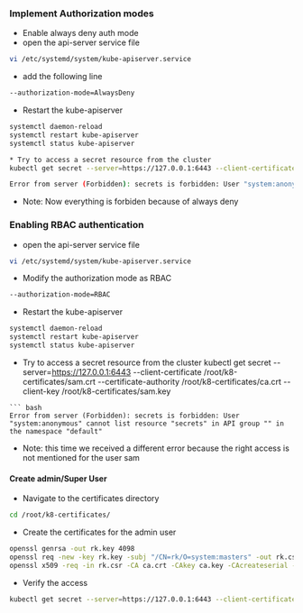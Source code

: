 ### Implement Authorization modes
* Enable always deny auth mode
* open the api-server service file
``` bash
vi /etc/systemd/system/kube-apiserver.service
```
* add the following line
``` bash
--authorization-mode=AlwaysDeny 
```
* Restart the kube-apiserver
``` bash
systemctl daemon-reload
systemctl restart kube-apiserver
systemctl status kube-apiserver
```
``` bash
* Try to access a secret resource from the cluster
kubectl get secret --server=https://127.0.0.1:6443 --client-certificate /root/k8-certificates/sam.crt --certificate-authority /root/k8-certificates/ca.crt --client-key /root/k8-certificates/sam.key
```
``` bash
Error from server (Forbidden): secrets is forbidden: User "system:anonymous" cannot list resource "secrets" in API group "" in the namespace "default": Everything is forbidden.
```
* Note: Now everything is forbiden because of always deny
### Enabling RBAC authentication
* open the api-server service file
``` bash
vi /etc/systemd/system/kube-apiserver.service
```
* Modify the authorization mode as RBAC
``` bash
--authorization-mode=RBAC
```
* Restart the kube-apiserver
``` bash
systemctl daemon-reload
systemctl restart kube-apiserver
systemctl status kube-apiserver
```
* Try to access a secret resource from the cluster
kubectl get secret --server=https://127.0.0.1:6443 --client-certificate /root/k8-certificates/sam.crt --certificate-authority /root/k8-certificates/ca.crt --client-key /root/k8-certificates/sam.key
```
``` bash
Error from server (Forbidden): secrets is forbidden: User "system:anonymous" cannot list resource "secrets" in API group "" in the namespace "default"
```
* Note: this time we received a different error because the right access is not mentioned for the user sam
#### Create admin/Super User
* Navigate to the certificates directory 
``` bash
cd /root/k8-certificates/
```
* Create the certificates for the admin user
``` bash
openssl genrsa -out rk.key 4098
openssl req -new -key rk.key -subj "/CN=rk/O=system:masters" -out rk.csr
openssl x509 -req -in rk.csr -CA ca.crt -CAkey ca.key -CAcreateserial -out rk.crt -extensions v3_req  -days 500
```
* Verify the access
``` bash
kubectl get secret --server=https://127.0.0.1:6443 --client-certificate /root/k8-certificates/rk.crt --certificate-authority /root/k8-certificates/ca.crt --client-key /root/k8-certificates/rk.key
```


